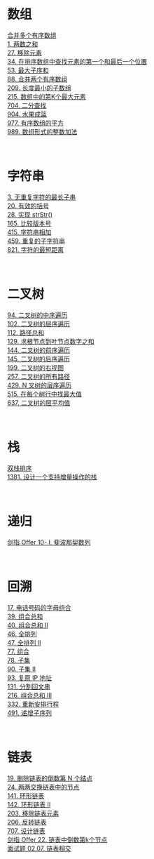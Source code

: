 # 数组

[合并多个有序数组](https://github.com/S-T-D/my-blog/issues/60)  
[1. 两数之和](https://github.com/S-T-D/my-blog/issues/21)    
[27. 移除元素](https://github.com/S-T-D/my-blog/issues/70)  
[34. 在排序数组中查找元素的第一个和最后一个位置](https://github.com/S-T-D/my-blog/issues/68)  
[53. 最大子序和](https://github.com/S-T-D/my-blog/issues/29)  
[88. 合并两个有序数组](https://github.com/S-T-D/my-blog/issues/18)  
[209. 长度最小的子数组](https://github.com/S-T-D/my-blog/issues/69)  
[215. 数组中的第K个最大元素](https://github.com/S-T-D/my-blog/issues/34)  
[704. 二分查找](https://github.com/S-T-D/my-blog/issues/56)  
[904. 水果成篮](https://github.com/S-T-D/my-blog/issues/72)  
[977. 有序数组的平方](https://github.com/S-T-D/my-blog/issues/71)  
[989. 数组形式的整数加法](https://github.com/S-T-D/my-blog/issues/14)  

&nbsp;

# 字符串 

[3. 无重复字符的最长子串](https://github.com/S-T-D/my-blog/issues/19)  
[20. 有效的括号](https://github.com/S-T-D/my-blog/issues/54)  
[28. 实现 strStr()](https://github.com/S-T-D/my-blog/issues/73)   
[165. 比较版本号](https://github.com/S-T-D/my-blog/issues/20)  
[415. 字符串相加](https://github.com/S-T-D/my-blog/issues/17)  
[459. 重复的子字符串](https://github.com/S-T-D/my-blog/issues/74)  
[821. 字符的最短距离](https://github.com/S-T-D/my-blog/issues/15)  

&nbsp;

# 二叉树

[94. 二叉树的中序遍历](https://github.com/S-T-D/my-blog/issues/77)  
[102. 二叉树的层序遍历](https://github.com/S-T-D/my-blog/issues/39)  
[112. 路径总和](https://github.com/S-T-D/my-blog/issues/31)  
[129. 求根节点到叶节点数字之和](https://github.com/S-T-D/my-blog/issues/38)  
[144. 二叉树的前序遍历](https://github.com/S-T-D/my-blog/issues/75)   
[145. 二叉树的后序遍历](https://github.com/S-T-D/my-blog/issues/76)  
[199. 二叉树的右视图](https://github.com/S-T-D/my-blog/issues/78)  
[257. 二叉树的所有路径](https://github.com/S-T-D/my-blog/issues/30)  
[429. N 叉树的层序遍历](https://github.com/S-T-D/my-blog/issues/80)  
[515. 在每个树行中找最大值](https://github.com/S-T-D/my-blog/issues/81)  
[637. 二叉树的层平均值](https://github.com/S-T-D/my-blog/issues/79)  


&nbsp;

# 栈

[双栈排序](https://github.com/S-T-D/my-blog/issues/33)  
[1381. 设计一个支持增量操作的栈](https://github.com/S-T-D/my-blog/issues/16)

&nbsp;

# 递归

[剑指 Offer 10- I. 斐波那契数列](https://github.com/S-T-D/my-blog/issues/22)  

&nbsp;

# 回溯

[17. 电话号码的字母组合](https://github.com/S-T-D/my-blog/issues/42)  
[39. 组合总和](https://github.com/S-T-D/my-blog/issues/43)  
[40. 组合总和 II](https://github.com/S-T-D/my-blog/issues/44)  
[46. 全排列](https://github.com/S-T-D/my-blog/issues/50)   
[47. 全排列 II](https://github.com/S-T-D/my-blog/issues/51)  
[77. 组合](https://github.com/S-T-D/my-blog/issues/40)  
[78. 子集](https://github.com/S-T-D/my-blog/issues/47)  
[90. 子集 II](https://github.com/S-T-D/my-blog/issues/48)  
[93. 复原 IP 地址](https://github.com/S-T-D/my-blog/issues/46)    
[131. 分割回文串](https://github.com/S-T-D/my-blog/issues/45)  
[216. 组合总和 III](https://github.com/S-T-D/my-blog/issues/41)   
[332. 重新安排行程](https://github.com/S-T-D/my-blog/issues/52)  
[491. 递增子序列](https://github.com/S-T-D/my-blog/issues/49)  

&nbsp;

# 链表

[19. 删除链表的倒数第 N 个结点](https://github.com/S-T-D/my-blog/issues/65)  
[24. 两两交换链表中的节点](https://github.com/S-T-D/my-blog/issues/64)  
[141. 环形链表](https://github.com/S-T-D/my-blog/issues/55)  
[142. 环形链表 II](https://github.com/S-T-D/my-blog/issues/67)  
[203. 移除链表元素](https://github.com/S-T-D/my-blog/issues/62)  
[206. 反转链表](https://github.com/S-T-D/my-blog/issues/53)  
[707. 设计链表](https://github.com/S-T-D/my-blog/issues/63)  
[剑指 Offer 22. 链表中倒数第k个节点](https://github.com/S-T-D/my-blog/issues/61)  
[面试题 02.07. 链表相交](https://github.com/S-T-D/my-blog/issues/66)  



